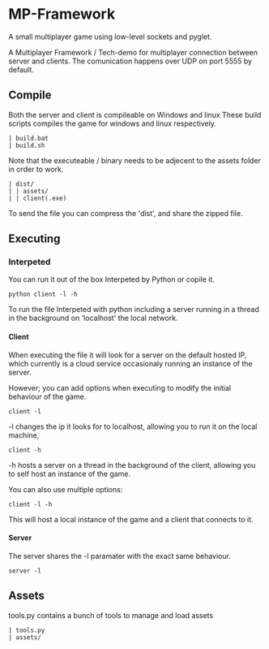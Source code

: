 # MP-Framework
A small multiplayer game using low-level sockets and pyglet.

A Multiplayer Framework / Tech-demo for multiplayer connection between server and clients.
The comunication happens over UDP on port 5555 by default.

## Compile
Both the server and client is compileable on Windows and linux
These build scripts compiles the game for windows and linux respectively.
```
| build.bat
| build.sh
```
Note that the executeable / binary needs to be adjecent to the assets folder in order to work.
```
| dist/
| | assets/
| | client(.exe)
```
To send the file you can compress the 'dist', and share the zipped file.

## Executing

### Interpeted
You can run it out of the box Interpeted by Python or copile it.
```
python client -l -h
```
To run the file Interpeted with python including a server running in a thread in the background on 'localhost' the local network.

#### Client
When executing the file it will look for a server on the default hosted IP, which currently is a cloud service occasionaly running an instance of the server.

However; you can add options when executing to modify the initial behaviour of the game.
```
client -l
```
-l changes the ip it looks for to localhost, allowing you to run it on the local machine,
```
client -h
```
-h hosts a server on a thread in the background of the client, allowing you to self host an instance of the game.

You can also use multiple options:
```
client -l -h
```
This will host a local instance of the game and a client that connects to it.

#### Server
The server shares the -l paramater with the exact same behaviour.
```
server -l
```

## Assets
tools.py contains a bunch of tools to manage and load assets
```
| tools.py
| assets/
```

